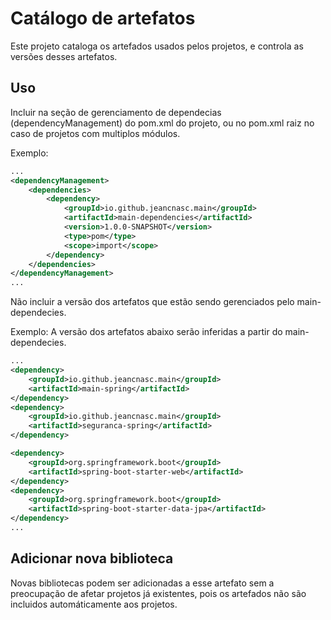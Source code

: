 # Catálogo de artefatos

Este projeto cataloga os artefados usados pelos projetos, e controla as versões desses artefatos.

## Uso

Incluir na seção de gerenciamento de dependecias (dependencyManagement) do pom.xml do projeto, ou no pom.xml raiz no caso de projetos com multiplos módulos.

Exemplo:
```Xml
...
<dependencyManagement>
    <dependencies>
        <dependency>
            <groupId>io.github.jeancnasc.main</groupId>
            <artifactId>main-dependencies</artifactId>
            <version>1.0.0-SNAPSHOT</version>
            <type>pom</type>
            <scope>import</scope>
        </dependency>
    </dependencies>
</dependencyManagement>
...
```

Não incluir a versão dos artefatos que estão sendo gerenciados pelo main-dependecies.

Exemplo: A versão dos artefatos abaixo serão inferidas a partir do main-dependecies.
```Xml
...
<dependency>
    <groupId>io.github.jeancnasc.main</groupId>
    <artifactId>main-spring</artifactId>
</dependency>
<dependency>
    <groupId>io.github.jeancnasc.main</groupId>
    <artifactId>seguranca-spring</artifactId>
</dependency>

<dependency>
    <groupId>org.springframework.boot</groupId>
    <artifactId>spring-boot-starter-web</artifactId>
</dependency>
<dependency>
    <groupId>org.springframework.boot</groupId>
    <artifactId>spring-boot-starter-data-jpa</artifactId>
</dependency>
...
```

## Adicionar nova biblioteca

Novas bibliotecas podem ser adicionadas a esse artefato sem a preocupação de afetar projetos já existentes, pois os artefados não são incluidos automáticamente aos projetos.

